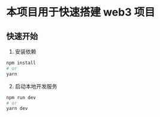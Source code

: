 # 本项目用于快速搭建 web3 项目

## 快速开始

1. 安装依赖

```bash
npm install
# or
yarn
```

2. 启动本地开发服务

```bash
npm run dev
# or
yarn dev
```
